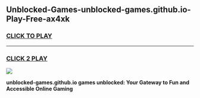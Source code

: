 
## Unblocked-Games-unblocked-games.github.io-Play-Free-ax4xk
<h3>
<a href="https://premium76.site?title=unblocked-games.github.io&ref=19M">CLICK TO PLAY</a></h3>
<hr>

<h3>
<a href="https://premium76.site?title=unblocked-games.github.io&ref=19M">CLICK 2 PLAY</a>
  
</h3>

<a href="https://premium76.site?title=unblocked-games.github.io&ref=19M"><img src="https://clearcache.store/games.png"></a>


**unblocked-games.github.io games unblocked: Your Gateway to Fun and Accessible Online Gaming**
